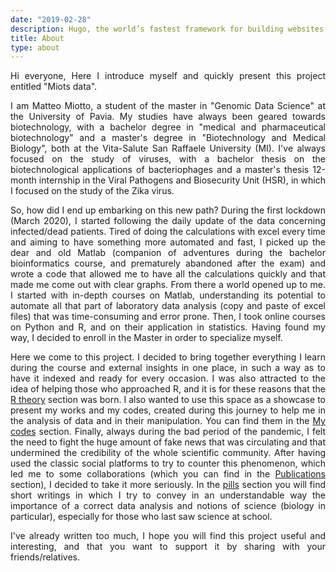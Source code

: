 ```yaml
---
date: "2019-02-28"
description: Hugo, the world’s fastest framework for building websites
title: About
type: about
---
```

<div style="text-align: justify;">
Hi everyone,
Here I introduce myself and quickly present this project entitled "Miots data".

I am Matteo Miotto, a student of the master in "Genomic Data Science" at the University of Pavia.
My studies have always been geared towards biotechnology, with a bachelor degree in "medical and pharmaceutical biotechnology" and a master's degree in "Biotechnology and Medical Biology", both at the Vita-Salute San Raffaele University (MI).
I've always focused on the study of viruses, with a bachelor thesis on the biotechnological applications of bacteriophages and a master's thesis 12-month internship in the Viral Pathogens and Biosecurity Unit (HSR), in which I focused on the study of the Zika virus.

So, how did I end up embarking on this new path?
During the first lockdown (March 2020), I started following the daily update of the data concerning infected/dead patients. Tired of doing the calculations with excel every time and aiming to have something more automated and fast, I picked up the dear and old Matlab (companion of adventures during the bachelor bioinformatics course, and prematurely abandoned after the exam) and wrote a code that allowed me to have all the calculations quickly and that made me come out with clear graphs.
From there a world opened up to me. I started with in-depth courses on Matlab, understanding its potential to automate all that part of laboratory data analysis (copy and paste of excel files) that was time-consuming and error prone.
Then, I took online courses on Python and R, and on their application in statistics.
Having found my way, I decided to enroll in the Master in order to specialize myself.

Here we come to this project.
I decided to bring together everything I learn during the course and external insights in one place, in such a way as to have it indexed and ready for every occasion. I was also attracted to the idea of helping those who approached R, and it is for these reasons that the [R theory](https://miotsdata.netlify.app/en/r/teoria/) section  was born.
I also wanted to use this space as a showcase to present my works and my codes, created during this journey to help me in the analysis of data and in their manipulation. You can find them in the [My codes](https://miotsdata.netlify.app/en/r/miei_codici/) section.
Finally, always during the bad period of the pandemic, I felt the need to fight the huge amount of fake news that was circulating and that undermined the credibility of the whole scientific community. After having used the classic social platforms to try to counter this phenomenon, which led me to some collaborations (which you can find in the [Publications](https://miotsdata.netlify.app/en/publications/) section), I decided to take it more seriously. In the [pills](https://miotsdata.netlify.app/en/pillole/) section you will find short writings in which I try to convey in an understandable way the importance of a correct data analysis and notions of science (biology in particular), especially for those who last saw science at school.

I've already written too much,
I hope you will find this project useful and interesting, and that you want to support it by sharing with your friends/relatives.
</div>


